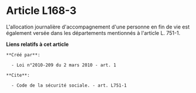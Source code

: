 # Article L168-3

L'allocation journalière d'accompagnement d'une personne en fin de vie est également versée dans les départements mentionnés
à l'article L. 751-1.

**Liens relatifs à cet article**

	**Créé par**:

	  - Loi n°2010-209 du 2 mars 2010 - art. 1

	**Cite**:

	  - Code de la sécurité sociale. - art. L751-1
